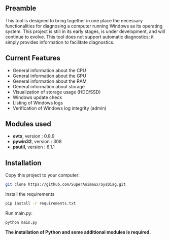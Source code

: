 ## Preamble  
This tool is designed to bring together in one place the necessary functionalities for diagnosing a computer running Windows as its operating system. This project is still in its early stages, is under development, and will continue to evolve. This tool does not support automatic diagnostics; it simply provides information to facilitate diagnostics.

## Current Features
* General information about the CPU
* General information about the GPU
* General information about the RAM
* General information about storage
* Visualization of storage usage (HDD/SSD)
* Windows update check
* Listing of Windows logs
* Verification of Windows log integrity (admin)

## Modules used

* **evtx**, version : 0.8.9
* **pywin32**, version : 308
* **psutil**, version : 6.1.1

## Installation  

Copy this project to your computer:

```bash
git clone https://github.com/SuperAnimaux/SysDiag.git
```

Install the requirements

```bash
pip install -r requirements.txt
```

Run main.py:

```bash
python main.py
```

**The installation of Python and some additional modules is required.**
